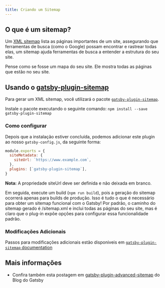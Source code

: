 ```yaml
---
title: Criando um Sitemap
---
```


## O que é um sitemap?

Um [XML sitemap](https://support.google.com/webmasters/answer/156184?hl=en) lista as páginas importantes de um site, assegurando que ferramentas de busca (como o Google) possam encontrar e rastrear todas elas, um sitemap ajuda ferramentas de busca a entender a estrutura do seu site.

Pense como se fosse um mapa do seu site. Ele mostra todas as páginas que estão no seu site.

## Usando o [gatsby-plugin-sitemap](/packages/gatsby-plugin-sitemap/)

Para gerar um XML sitemap, você utilizará o pacote [`gatsby-plugin-sitemap`](/packages/gatsby-plugin-sitemap/).

Instale o pacote executando o seguinte comando:
`npm install --save gatsby-plugin-sitemap`

### Como configurar

Depois que a instalação estiver concluída, podemos adicionar este plugin ao nosso `gatsby-config.js`, da seguinte forma:

```javascript:title=gatsby-config.js
module.exports = {
  siteMetadata: {
    siteUrl: `https://www.example.com`,
  },
  plugins: [`gatsby-plugin-sitemap`],
}
```

**Nota:**  A propriedade siteUrl deve ser definida e não deixada em branco.

Em seguida, execute um build (`npm run build`), pois a geração do sitemap ocorrerá apenas para builds de produção. Isso é tudo o que é necessário para obter um sitemap funcional com o Gatsby! Por padrão, o caminho do sitemap gerado é /sitemap.xml e inclui todas as páginas do seu site, mas é claro que o plug-in expõe opções para configurar essa funcionalidade padrão.

### Modificações Adicionais

Passos para modificações adicionais estão disponiveis em [`gatsby-plugin-sitemap` documentation](/packages/gatsby-plugin-sitemap)

## Mais informações

- Confira também esta postagem em [gatsby-plugin-advanced-sitemap](/blog/2019-05-07-advanced-sitemap-plugin-for-seo/) do Blog do Gatsby
